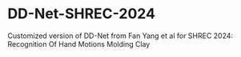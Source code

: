 # DD-Net-SHREC-2024
Customized version of DD-Net from Fan Yang et al for SHREC 2024: Recognition Of Hand Motions Molding Clay
